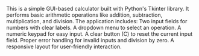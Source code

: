 This is a simple GUI-based calculator built with Python's Tkinter library.
It performs basic arithmetic operations like addition, subtraction, multiplication, and division. 
The application includes:
Two input fields for numbers with clear labels.
A dropdown menu to select an operation.
A numeric keypad for easy input.
A clear button (C) to reset the current input field.
Proper error handling for invalid inputs and division by zero.
A responsive layout for user-friendly interaction.
